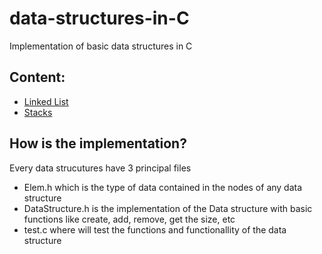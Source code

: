 # data-structures-in-C
Implementation of basic data structures in C

## Content: 

- [Linked List](https://github.com/jcontrerasroberto/data-structures-in-C/tree/master/Linked%20list)
- [Stacks](https://github.com/jcontrerasroberto/data-structures-in-C/tree/master/Stacks)




## How is the implementation?

Every data strucutures have 3 principal files

- Elem.h which is the type of data contained in the nodes of any data structure
- DataStructure.h is the implementation of the Data structure with basic functions like create, add, remove, get the size, etc
- test.c where will test the functions and functionallity of the data structure 

